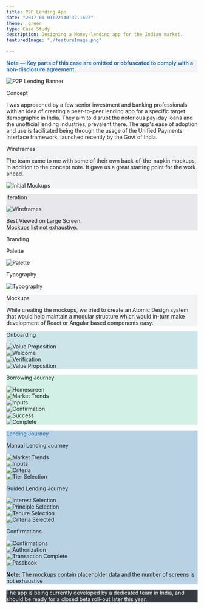 ```yaml
---
title: P2P Lending App
date: "2017-01-01T22:40:32.169Z"
theme: _green
type: Case Study
description: Designing a Money-lending app for the Indian market. 
featuredImage: "./featureImage.png"

---
```

<div class="cs-fw" style="background-color: #f1f3f5">
<p class="tc ph5-ns ph2 mb0" style="color: #1862AB; font-weight: 600">Note — Key parts of this case are omitted or obfuscated to comply with a non-disclosure agreement.</p>
</div>

<img src="./featureImage.png" alt="P2P Lending Banner">




<div class="cs-fw">
<div class="sec-2">
          <div class="hl">
                <p class="heading__gray">Concept</p>
          </div>
<div class="pr">

I was approached by a few senior investment and banking professionals with an idea of creating a peer-to-peer lending app for a specific target demographic in India. They aim to disrupt the notorious pay-day loans and the unofficial lending industries, prevalent there. The app's ease of adoption and use is facilitated being through the usage of the Unified Payments Interface framework, launched recently by the Govt of India. 

</div>

</div>
</div>



<div class="cs-fw" style="background-color: #f1f3f5">
<div class="sec-2">
          <div class="hl">
                <p class="heading__gray">Wireframes</p>
          </div>
<div class="pr">

The team came to me with some of their own back-of-the-napkin mockups, in addition to the concept note. It gave us a great starting point for the work ahead.

<img src="./initialmockups.png" alt="Initial Mockups">

</div>

</div>
</div>

<div class="cs-fw" style="background-color: #E8E8EC">
<div class="sec-2">
          <div class="hl">
                <p class="heading__color">Iteration	</p>
          </div>
<div class="pr-r">

<img src="./bettermockups.png" alt="Wireframes">


</div>
<p class="captions__st tc ph5-ns pa1">Best Viewed on Large Screen. <br> <span>Mockups list not exhaustive. </span></p>
</div>
</div>



<div class="cs-fw">
<div class="sec-2">
          <div class="hl">
                <p class="heading__gray">Branding</p>
          </div>
<div class="pr">
	<div class="cf">
		<div class="fl w-50-ns w-100 pr4">
			<p class="captions__st">Palette</p>
			<img src="./design/palette.png" alt="Palette">
		</div>
<div class="fl w-50-ns w-100 pr4">
	<p class="captions__st">Typography</p>
			<img src="./design/typography.png" alt="Typography">
		</div>

</div>
</div>

</div>
</div>

<div class="cs-fw" style="background-color: #f1f3f5">
<div class="sec-2">
          <div class="hl">
                <p class="heading__color">Mockups</p>
          </div>
<div class="pr-r">

While creating the mockups, we tried to create an Atomic Design system that would help maintain a modular structure which would in-turn make development of React or Angular based components easy. 
</div>
</div>
</div>

<div class="cs-fw" style="background-color: #CDE5E9">
<div class="sec-2">
          <div class="hl">
                <p class="captions">Onboarding</p>
          </div>
<div class="pr-r">
<div class="cf">
<div class="fl w-50 w-25-ns">

<img src="./design/mockups/value.png" alt="Value Proposition">

</div>
<div class="fl w-50 w-25-ns">

<img src="./design/mockups/welcome.png" alt="Welcome">

</div>
<div class="fl w-50 w-25-ns">

<img src="./design/mockups/verify.png" alt="Verification">

</div>
<div class="fl w-50 w-25-ns">

<img src="./design/mockups/friends.png" alt="Value Proposition">

</div>
</div>
</div>
</div>
</div>

<div class="cs-fw" style="background-color: #D2F0E6">
<div class="sec-2">
          <div class="hl">
                <p class="captions__st">Borrowing Journey</p>
          </div>
<div class="pr-r">
<div class="cf">
<div class="fl w-100 w-25-ns">

<img src="./design/mockups/borrow/primary.png" alt="Homescreen">

</div>
<div class="fl w-50 w-25-ns">

<img src="./design/mockups/borrow/trends.png" alt="Market Trends">

</div>
<div class="fl w-50 w-25-ns">

<img src="./design/mockups/borrow/inputs.png" alt="Inputs">

</div>
<div class="fl w-50 w-25-ns">


</div>

</div>

<div class="cf">
<div class="fl w-third w-25-ns">

<img src="./design/mockups/borrow/confirmation.png" alt="Confirmation">

</div>
<div class="fl w-third w-25-ns">

<img src="./design/mockups/borrow/success.png" alt="Success">

</div>
<div class="fl w-third w-25-ns">

<img src="./design/mockups/borrow/complete.png" alt="Complete">

</div>
<div class="fl w-50 w-25-ns">


</div>

</div>

</div>
</div>
</div>

<div class="cs-fw" style="background-color: #B9D2E3">
<div class="sec-2">
          <div class="hl">
                <p class="captions__st" style="color: #1862AB">Lending Journey</p>
          </div>
<div class="pr-r">
<div class="cf">
  <p class="captions">Manual Lending Journey</p>
<div class="fl w-50 w-25-ns">

<img src="./design/mockups/lend/market.png" alt="Market Trends">

</div>
<div class="fl w-50 w-25-ns">

<img src="./design/mockups/lend/inputs.png" alt="Inputs">

</div>
<div class="fl w-50 w-25-ns">

<img src="./design/mockups/lend/criteria.png" alt="Criteria">

</div>
<div class="fl w-50 w-25-ns">

<img src="./design/mockups/lend/friends.png" alt="Tier Selection">

</div>

</div>

<div class="cf mt5-ns">
  <p class="captions">Guided Lending Journey</p>
<div class="fl w-25-ns">

<img src="./design/mockups/lend/interest_.png" alt="Interest Selection">

</div>
<div class="fl w-50 w-25-ns">

<img src="./design/mockups/lend/principle_.png" alt="Principle Selection">

</div>
<div class="fl w-50 w-25-ns">

<img src="./design/mockups/lend/tenure_.png" alt="Tenure Selection">

</div>
<div class="fl w-50 w-25-ns">

<img src="./design/mockups/lend/selected_.png" alt="Criteria Selected">

</div>

</div>

<div class="cf mt5-ns">
  <p class="captions">Confirmations</p>
<div class="fl w-50 w-25-ns">

<img src="./design/mockups/lend/confirm.png" alt="Confirmations">

</div>
<div class="fl w-50 w-25-ns">

<img src="./design/mockups/lend/authorize.png" alt="Authorization">

</div>
<div class="fl w-50 w-25-ns">

<img src="./design/mockups/lend/complete.png" alt="Transaction Complete">

</div>
<div class="fl w-50 w-25-ns">

<img src="./design/mockups/lend/passbook.png" alt="Passbook">

</div>

</div>

</div>
</div>
<p class="tc"><b>Note:</b> The mockups contain placeholder data and the number of screens is not exhaustive</p>
</div>

<div class="cs-fw" style="background-color: #343A40; color: white">
<div class="cs">


<p class="tc pv4">The app is being currently developed by a dedicated team in India, and should be ready for a closed beta roll-out later this year.</p>

</div> 
</div>
